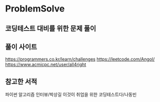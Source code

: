 # ProblemSolve
## 코딩테스트 대비를 위한 문제 풀이

## 풀이 사이트
https://programmers.co.kr/learn/challenges
https://leetcode.com/Angol/
https://www.acmicpc.net/user/all4right

## 참고한 서적
파이썬 알고리즘 인터뷰/박상길
이것이 취업을 위한 코딩테스트다/나동빈
